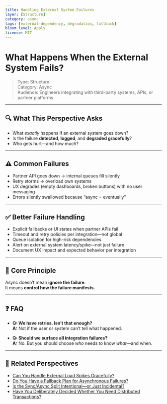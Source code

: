 ```yaml
---
title: Handling External System Failures
layer: [Structure]
category: async
tags: [external-dependency, degradation, fallback]
bloom_level: Apply
license: MIT
---
```


# What Happens When the External System Fails?

> Type: Structure  
> Category: Async  
> Audience: Engineers integrating with third-party systems, APIs, or partner platforms

---

## 🔍 What This Perspective Asks

- What *exactly* happens if an external system goes down?
- Is the failure **detected**, **logged**, and **degraded gracefully**?
- Who gets hurt—and how much?

---

## ⚠️ Common Failures

- Partner API goes down → internal queues fill silently  
- Retry storms → overload own systems  
- UX degrades (empty dashboards, broken buttons) with no user messaging  
- Errors silently swallowed because “async = eventually”

---

## ✅ Better Failure Handling

- Explicit fallbacks or UI states when partner APIs fail  
- Timeout and retry policies per integration—not global  
- Queue isolation for high-risk dependencies  
- Alert on external system latency/spike—not just failure  
- Document UX impact and expected behavior per integration

---

## 🧠 Core Principle

Async doesn’t mean **ignore the failure**.  
It means **control how the failure manifests.**

---

## ❓ FAQ

- **Q: We have retries. Isn’t that enough?**  
  **A:** Not if the user or system can’t tell what happened.

- **Q: Should we surface all integration failures?**  
  **A:** No. But you should choose *who* needs to know *what*—and when.

---

## 🔗 Related Perspectives

- [Can You Handle External Load Spikes Gracefully?](../performance/external-pressure-resilience.md)
- [Do You Have a Fallback Plan for Asynchronous Failures?](../data/fallback-strategy.md)
- [Is the Sync/Async Split Intentional—or Just Incidental?](sync-async-alignment.md)
- [Have You Deliberately Decided Whether You Need Distributed Transactions?](../data/distributed-transaction-design.md)
